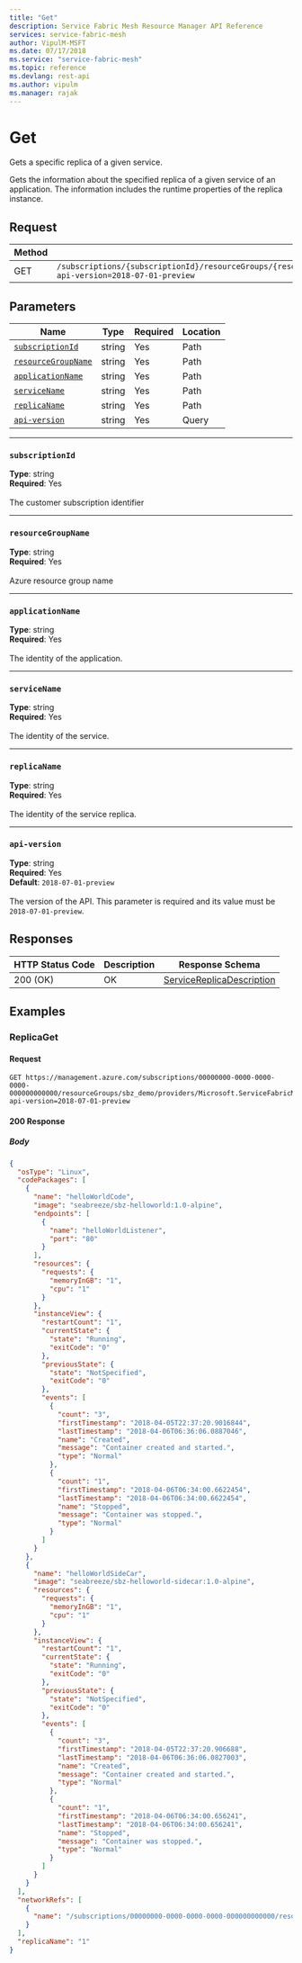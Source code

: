 ```yaml
---
title: "Get"
description: Service Fabric Mesh Resource Manager API Reference
services: service-fabric-mesh
author: VipulM-MSFT
ms.date: 07/17/2018
ms.service: "service-fabric-mesh"
ms.topic: reference
ms.devlang: rest-api
ms.author: vipulm
ms.manager: rajak
---
```

# Get
Gets a specific replica of a given service.

Gets the information about the specified replica of a given service of an application. The information includes the runtime properties of the replica instance.

## Request
| Method | Request URI |
| ------ | ----------- |
| GET | `/subscriptions/{subscriptionId}/resourceGroups/{resourceGroupName}/providers/Microsoft.ServiceFabricMesh/applications/{applicationName}/services/{serviceName}/replicas/{replicaName}?api-version=2018-07-01-preview` |


## Parameters
| Name | Type | Required | Location |
| --- | --- | --- | --- |
| [`subscriptionId`](#subscriptionid) | string | Yes | Path |
| [`resourceGroupName`](#resourcegroupname) | string | Yes | Path |
| [`applicationName`](#applicationname) | string | Yes | Path |
| [`serviceName`](#servicename) | string | Yes | Path |
| [`replicaName`](#replicaname) | string | Yes | Path |
| [`api-version`](#api-version) | string | Yes | Query |

____
### `subscriptionId`
__Type__: string <br/>
__Required__: Yes<br/>
<br/>
The customer subscription identifier

____
### `resourceGroupName`
__Type__: string <br/>
__Required__: Yes<br/>
<br/>
Azure resource group name

____
### `applicationName`
__Type__: string <br/>
__Required__: Yes<br/>
<br/>
The identity of the application.

____
### `serviceName`
__Type__: string <br/>
__Required__: Yes<br/>
<br/>
The identity of the service.

____
### `replicaName`
__Type__: string <br/>
__Required__: Yes<br/>
<br/>
The identity of the service replica.

____
### `api-version`
__Type__: string <br/>
__Required__: Yes<br/>
__Default__: `2018-07-01-preview` <br/>
<br/>
The version of the API. This parameter is required and its value must be `2018-07-01-preview`.

## Responses

| HTTP Status Code | Description | Response Schema |
| --- | --- | --- |
| 200 (OK) | OK<br/> | [ServiceReplicaDescription](sfmeshrp-model-servicereplicadescription.md) |


## Examples

### ReplicaGet

#### Request
```
GET https://management.azure.com/subscriptions/00000000-0000-0000-0000-000000000000/resourceGroups/sbz_demo/providers/Microsoft.ServiceFabricMesh/applications/helloWorldApp/services/helloWorldService/replicas/1?api-version=2018-07-01-preview
```

#### 200 Response
##### Body
```json
{
  "osType": "Linux",
  "codePackages": [
    {
      "name": "helloWorldCode",
      "image": "seabreeze/sbz-helloworld:1.0-alpine",
      "endpoints": [
        {
          "name": "helloWorldListener",
          "port": "80"
        }
      ],
      "resources": {
        "requests": {
          "memoryInGB": "1",
          "cpu": "1"
        }
      },
      "instanceView": {
        "restartCount": "1",
        "currentState": {
          "state": "Running",
          "exitCode": "0"
        },
        "previousState": {
          "state": "NotSpecified",
          "exitCode": "0"
        },
        "events": [
          {
            "count": "3",
            "firstTimestamp": "2018-04-05T22:37:20.9016844",
            "lastTimestamp": "2018-04-06T06:36:06.0887046",
            "name": "Created",
            "message": "Container created and started.",
            "type": "Normal"
          },
          {
            "count": "1",
            "firstTimestamp": "2018-04-06T06:34:00.6622454",
            "lastTimestamp": "2018-04-06T06:34:00.6622454",
            "name": "Stopped",
            "message": "Container was stopped.",
            "type": "Normal"
          }
        ]
      }
    },
    {
      "name": "helloWorldSideCar",
      "image": "seabreeze/sbz-helloworld-sidecar:1.0-alpine",
      "resources": {
        "requests": {
          "memoryInGB": "1",
          "cpu": "1"
        }
      },
      "instanceView": {
        "restartCount": "1",
        "currentState": {
          "state": "Running",
          "exitCode": "0"
        },
        "previousState": {
          "state": "NotSpecified",
          "exitCode": "0"
        },
        "events": [
          {
            "count": "3",
            "firstTimestamp": "2018-04-05T22:37:20.906688",
            "lastTimestamp": "2018-04-06T06:36:06.0827003",
            "name": "Created",
            "message": "Container created and started.",
            "type": "Normal"
          },
          {
            "count": "1",
            "firstTimestamp": "2018-04-06T06:34:00.656241",
            "lastTimestamp": "2018-04-06T06:34:00.656241",
            "name": "Stopped",
            "message": "Container was stopped.",
            "type": "Normal"
          }
        ]
      }
    }
  ],
  "networkRefs": [
    {
      "name": "/subscriptions/00000000-0000-0000-0000-000000000000/resourcegroups/sbz_demo/providers/Microsoft.ServiceFabricMesh/networks/helloWorldNetwork"
    }
  ],
  "replicaName": "1"
}
```

